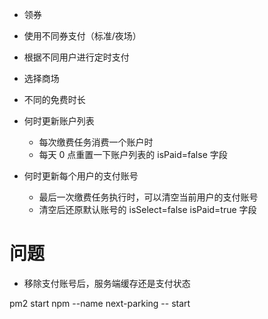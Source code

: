 - 领券
- 使用不同券支付（标准/夜场）
- 根据不同用户进行定时支付
- 选择商场
- 不同的免费时长

- 何时更新账户列表
  - 每次缴费任务消费一个账户时
  - 每天 0 点重置一下账户列表的 isPaid=false 字段
- 何时更新每个用户的支付账号
  - 最后一次缴费任务执行时，可以清空当前用户的支付账号
  - 清空后还原默认账号的 isSelect=false isPaid=true 字段


# 问题
- 移除支付账号后，服务端缓存还是支付状态


pm2 start npm --name next-parking -- start
